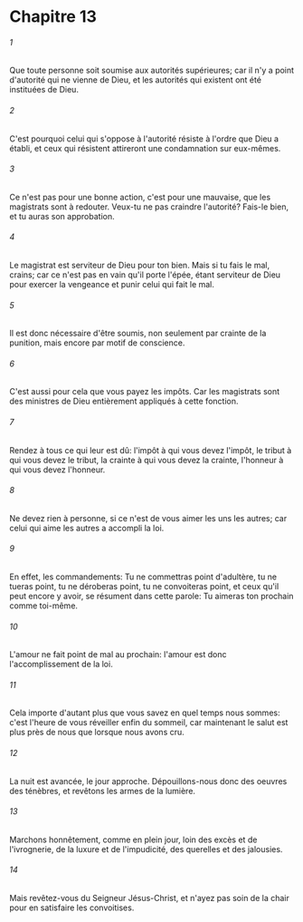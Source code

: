 # Chapitre 13

###### 1
Que toute personne soit soumise aux autorités supérieures; car il n'y a point d'autorité qui ne vienne de Dieu, et les autorités qui existent ont été instituées de Dieu.
###### 2
C'est pourquoi celui qui s'oppose à l'autorité résiste à l'ordre que Dieu a établi, et ceux qui résistent attireront une condamnation sur eux-mêmes.
###### 3
Ce n'est pas pour une bonne action, c'est pour une mauvaise, que les magistrats sont à redouter. Veux-tu ne pas craindre l'autorité? Fais-le bien, et tu auras son approbation.
###### 4
Le magistrat est serviteur de Dieu pour ton bien. Mais si tu fais le mal, crains; car ce n'est pas en vain qu'il porte l'épée, étant serviteur de Dieu pour exercer la vengeance et punir celui qui fait le mal.
###### 5
Il est donc nécessaire d'être soumis, non seulement par crainte de la punition, mais encore par motif de conscience.
###### 6
C'est aussi pour cela que vous payez les impôts. Car les magistrats sont des ministres de Dieu entièrement appliqués à cette fonction.
###### 7
Rendez à tous ce qui leur est dû: l'impôt à qui vous devez l'impôt, le tribut à qui vous devez le tribut, la crainte à qui vous devez la crainte, l'honneur à qui vous devez l'honneur.
###### 8
Ne devez rien à personne, si ce n'est de vous aimer les uns les autres; car celui qui aime les autres a accompli la loi.
###### 9
En effet, les commandements: Tu ne commettras point d'adultère, tu ne tueras point, tu ne déroberas point, tu ne convoiteras point, et ceux qu'il peut encore y avoir, se résument dans cette parole: Tu aimeras ton prochain comme toi-même.
###### 10
L'amour ne fait point de mal au prochain: l'amour est donc l'accomplissement de la loi.
###### 11
Cela importe d'autant plus que vous savez en quel temps nous sommes: c'est l'heure de vous réveiller enfin du sommeil, car maintenant le salut est plus près de nous que lorsque nous avons cru.
###### 12
La nuit est avancée, le jour approche. Dépouillons-nous donc des oeuvres des ténèbres, et revêtons les armes de la lumière.
###### 13
Marchons honnêtement, comme en plein jour, loin des excès et de l'ivrognerie, de la luxure et de l'impudicité, des querelles et des jalousies.
###### 14
Mais revêtez-vous du Seigneur Jésus-Christ, et n'ayez pas soin de la chair pour en satisfaire les convoitises.
